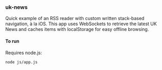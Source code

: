 ### uk-news

Quick example of an RSS reader with custom written stack-based navigation, à la iOS. This app uses WebSockets to retrieve the latest UK News and caches items with localStorage for easy offline browsing.

#### To run

Requires node.js:

    node js/app.js